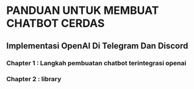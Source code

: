 # PANDUAN UNTUK MEMBUAT CHATBOT CERDAS
## Implementasi OpenAI Di Telegram Dan Discord

### Chapter 1 : Langkah pembuatan chatbot terintegrasi openai
### Chapter 2 : library
